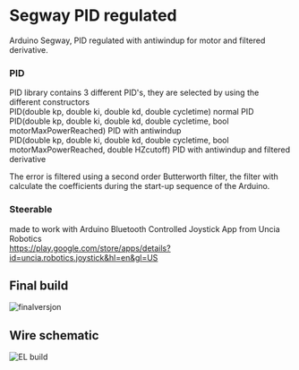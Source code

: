 # Segway PID regulated
Arduino Segway, PID regulated with antiwindup for motor and filtered derivative.<br/>
### PID
PID library contains 3 different PID's, they are selected by using the different constructors<br/>
PID(double kp, double ki, double kd, double cycletime) normal PID<br/>
PID(double kp, double ki, double kd, double cycletime, bool motorMaxPowerReached) PID with antiwindup<br/>
PID(double kp, double ki, double kd, double cycletime, bool motorMaxPowerReached, double HZcutoff) PID with antiwindup and filtered derivative<br/>

The error is filtered using a second order Butterworth filter, the filter with calculate the coefficients during the start-up sequence of the Arduino. 

### Steerable
made to work with Arduino Bluetooth Controlled Joystick App from Uncia Robotics <br/>
https://play.google.com/store/apps/details?id=uncia.robotics.joystick&hl=en&gl=US

## Final build
![finalversjon](https://user-images.githubusercontent.com/102175435/160910292-77d91f13-3ec4-4ca5-b855-1a043e2762b9.jpg)
## Wire schematic
![EL build](https://user-images.githubusercontent.com/102175435/160910330-2d03c0a2-bec7-409e-8490-9ffeafb73311.jpg)
